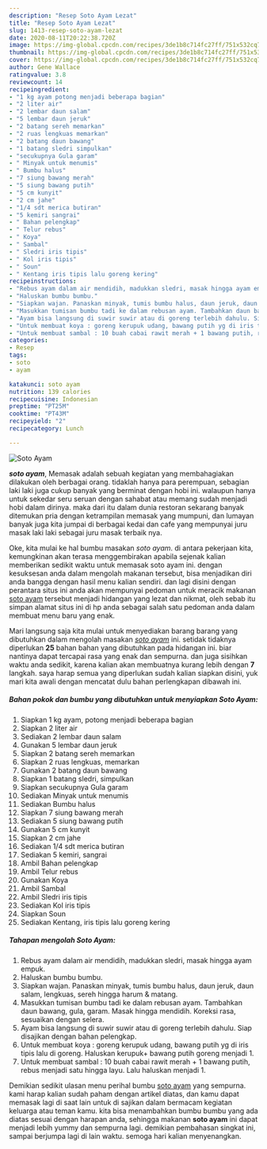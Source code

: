 ```yaml
---
description: "Resep Soto Ayam Lezat"
title: "Resep Soto Ayam Lezat"
slug: 1413-resep-soto-ayam-lezat
date: 2020-08-11T20:22:38.720Z
image: https://img-global.cpcdn.com/recipes/3de1b8c714fc27ff/751x532cq70/soto-ayam-foto-resep-utama.jpg
thumbnail: https://img-global.cpcdn.com/recipes/3de1b8c714fc27ff/751x532cq70/soto-ayam-foto-resep-utama.jpg
cover: https://img-global.cpcdn.com/recipes/3de1b8c714fc27ff/751x532cq70/soto-ayam-foto-resep-utama.jpg
author: Gene Wallace
ratingvalue: 3.8
reviewcount: 14
recipeingredient:
- "1 kg ayam potong menjadi beberapa bagian"
- "2 liter air"
- "2 lembar daun salam"
- "5 lembar daun jeruk"
- "2 batang sereh memarkan"
- "2 ruas lengkuas memarkan"
- "2 batang daun bawang"
- "1 batang sledri simpulkan"
- "secukupnya Gula garam"
- " Minyak untuk menumis"
- " Bumbu halus"
- "7 siung bawang merah"
- "5 siung bawang putih"
- "5 cm kunyit"
- "2 cm jahe"
- "1/4 sdt merica butiran"
- "5 kemiri sangrai"
- " Bahan pelengkap"
- " Telur rebus"
- " Koya"
- " Sambal"
- " Sledri iris tipis"
- " Kol iris tipis"
- " Soun"
- " Kentang iris tipis lalu goreng kering"
recipeinstructions:
- "Rebus ayam dalam air mendidih, madukkan sledri, masak hingga ayam empuk."
- "Haluskan bumbu bumbu."
- "Siapkan wajan. Panaskan minyak, tumis bumbu halus, daun jeruk, daun salam, lengkuas, sereh hingga harum &amp; matang."
- "Masukkan tumisan bumbu tadi ke dalam rebusan ayam. Tambahkan daun bawang, gula, garam. Masak hingga mendidih. Koreksi rasa, sesuaikan dengan selera."
- "Ayam bisa langsung di suwir suwir atau di goreng terlebih dahulu. Siap disajikan dengan bahan pelengkap."
- "Untuk membuat koya : goreng kerupuk udang, bawang putih yg di iris tipis lalu di goreng. Haluskan kerupuk+ bawang putih goreng menjadi 1."
- "Untuk membuat sambal : 10 buah cabai rawit merah + 1 bawang putih, rebus menjadi satu hingga layu. Lalu haluskan menjadi 1."
categories:
- Resep
tags:
- soto
- ayam

katakunci: soto ayam 
nutrition: 139 calories
recipecuisine: Indonesian
preptime: "PT25M"
cooktime: "PT43M"
recipeyield: "2"
recipecategory: Lunch

---
```



![Soto Ayam](https://img-global.cpcdn.com/recipes/3de1b8c714fc27ff/751x532cq70/soto-ayam-foto-resep-utama.jpg)

<b><i>soto ayam</i></b>, Memasak adalah sebuah kegiatan yang membahagiakan dilakukan oleh berbagai orang. tidaklah hanya para perempuan, sebagian laki laki juga cukup banyak yang berminat dengan hobi ini. walaupun hanya untuk sekedar seru seruan dengan sahabat atau memang sudah menjadi hobi dalam dirinya. maka dari itu dalam dunia restoran sekarang banyak ditemukan pria dengan ketrampilan memasak yang mumpuni, dan lumayan banyak juga kita jumpai di berbagai kedai dan cafe yang mempunyai juru masak laki laki sebagai juru masak terbaik nya.



Oke, kita mulai ke hal bumbu masakan <i>soto ayam</i>. di antara pekerjaan kita, kemungkinan akan terasa menggembirakan apabila sejenak kalian memberikan sedikit waktu untuk memasak soto ayam ini. dengan kesuksesan anda dalam mengolah makanan tersebut, bisa menjadikan diri anda bangga dengan hasil menu kalian sendiri. dan lagi disini dengan perantara situs ini anda akan mempunyai pedoman untuk meracik makanan <u>soto ayam</u> tersebut menjadi hidangan yang lezat dan nikmat, oleh sebab itu simpan alamat situs ini di hp anda sebagai salah satu pedoman anda dalam membuat menu baru yang enak.


Mari langsung saja kita mulai untuk menyediakan barang barang yang dibutuhkan dalam mengolah masakan <u><i>soto ayam</i></u> ini. setidak tidaknya diperlukan <b>25</b> bahan bahan yang dibutuhkan pada hidangan ini. biar nantinya dapat tercapai rasa yang enak dan sempurna. dan juga sisihkan waktu anda sedikit, karena kalian akan membuatnya kurang lebih dengan <b>7</b> langkah. saya harap semua yang diperlukan sudah kalian siapkan disini, yuk mari kita awali dengan mencatat dulu bahan perlengkapan dibawah ini.

<!--inarticleads1-->

##### Bahan pokok dan bumbu yang dibutuhkan untuk menyiapkan Soto Ayam:

1. Siapkan 1 kg ayam, potong menjadi beberapa bagian
1. Siapkan 2 liter air
1. Sediakan 2 lembar daun salam
1. Gunakan 5 lembar daun jeruk
1. Siapkan 2 batang sereh memarkan
1. Siapkan 2 ruas lengkuas, memarkan
1. Gunakan 2 batang daun bawang
1. Siapkan 1 batang sledri, simpulkan
1. Siapkan secukupnya Gula garam
1. Sediakan  Minyak untuk menumis
1. Sediakan  Bumbu halus
1. Siapkan 7 siung bawang merah
1. Sediakan 5 siung bawang putih
1. Gunakan 5 cm kunyit
1. Siapkan 2 cm jahe
1. Sediakan 1/4 sdt merica butiran
1. Sediakan 5 kemiri, sangrai
1. Ambil  Bahan pelengkap
1. Ambil  Telur rebus
1. Gunakan  Koya
1. Ambil  Sambal
1. Ambil  Sledri iris tipis
1. Sediakan  Kol iris tipis
1. Siapkan  Soun
1. Sediakan  Kentang, iris tipis lalu goreng kering




<!--inarticleads2-->

##### Tahapan mengolah Soto Ayam:

1. Rebus ayam dalam air mendidih, madukkan sledri, masak hingga ayam empuk.
1. Haluskan bumbu bumbu.
1. Siapkan wajan. Panaskan minyak, tumis bumbu halus, daun jeruk, daun salam, lengkuas, sereh hingga harum &amp; matang.
1. Masukkan tumisan bumbu tadi ke dalam rebusan ayam. Tambahkan daun bawang, gula, garam. Masak hingga mendidih. Koreksi rasa, sesuaikan dengan selera.
1. Ayam bisa langsung di suwir suwir atau di goreng terlebih dahulu. Siap disajikan dengan bahan pelengkap.
1. Untuk membuat koya : goreng kerupuk udang, bawang putih yg di iris tipis lalu di goreng. Haluskan kerupuk+ bawang putih goreng menjadi 1.
1. Untuk membuat sambal : 10 buah cabai rawit merah + 1 bawang putih, rebus menjadi satu hingga layu. Lalu haluskan menjadi 1.




Demikian sedikit ulasan menu perihal bumbu <u>soto ayam</u> yang sempurna. kami harap kalian sudah paham dengan artikel diatas, dan kamu dapat memasak lagi di saat lain untuk di sajikan dalam bermacam kegiatan keluarga atau teman kamu. kita bisa menambahkan bumbu bumbu yang ada diatas sesuai dengan harapan anda, sehingga makanan <b>soto ayam</b> ini dapat menjadi lebih yummy dan sempurna lagi. demikian pembahasan singkat ini, sampai berjumpa lagi di lain waktu. semoga hari kalian menyenangkan.
